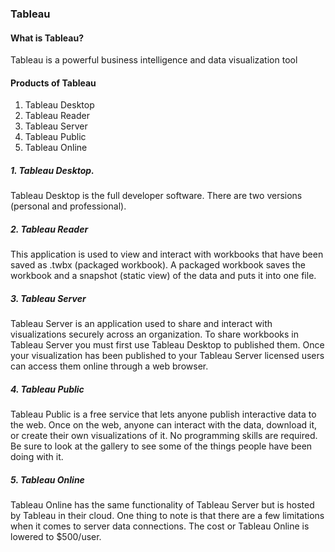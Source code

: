 ### Tableau 
#### What is Tableau?

Tableau is a powerful business intelligence and data visualization tool

#### Products of Tableau
1. Tableau Desktop
2. Tableau Reader
3. Tableau Server
4. Tableau Public
5. Tableau Online

##### 1. Tableau Desktop.
Tableau Desktop is the full developer software. There are two versions (personal and professional).

##### 2. Tableau Reader
This application is used to view and interact with workbooks that have been saved as .twbx (packaged workbook). A packaged workbook saves the workbook and a snapshot (static view) of the data and puts it into one file.

##### 3. Tableau Server
Tableau Server is an application used to share and interact with visualizations securely across an organization. To share workbooks in Tableau Server you must first use Tableau Desktop to published them. Once your visualization has been published to your Tableau Server licensed users can access them online through a web browser. 

##### 4. Tableau Public
Tableau Public is a free service that lets anyone publish interactive data to the web. Once on the web, anyone can interact with the data, download it, or create their own visualizations of it. No programming skills are required. Be sure to look at the gallery to see some of the things people have been doing with it.

##### 5. Tableau Online
Tableau Online has the same functionality of Tableau Server but is hosted by Tableau in their cloud. One thing to note is that there are a few limitations when it comes to server data connections. The cost or Tableau Online is lowered to $500/user.
